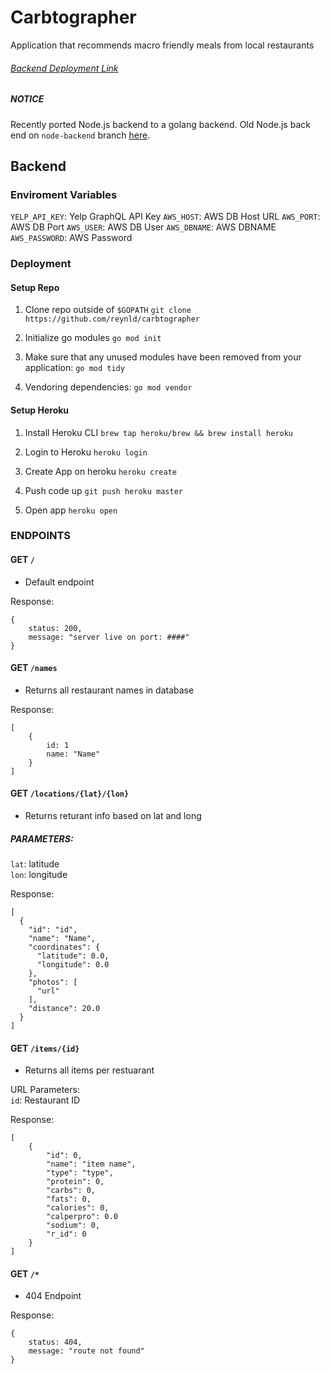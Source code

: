 # Carbtographer
Application that recommends macro friendly meals from local restaurants 

###### [Backend Deployment Link](https://carbtographer.herokuapp.com/)

##### NOTICE
Recently ported Node.js backend to a golang backend.
Old Node.js back end on `node-backend` branch [here](https://github.com/reynld/carbtographer/tree/node-backend).

## Backend

### Enviroment Variables
`YELP_API_KEY`: Yelp GraphQL API Key
`AWS_HOST`: AWS DB Host URL
`AWS_PORT`: AWS DB Port
`AWS_USER`: AWS DB User
`AWS_DBNAME`: AWS DBNAME
`AWS_PASSWORD`: AWS Password

### Deployment

#### Setup Repo
1. Clone repo outside of `$GOPATH`
`git clone https://github.com/reynld/carbtographer`

2. Initialize go modules
`go mod init`

3. Make sure that any unused modules have been removed from your application:
`go mod tidy`

4. Vendoring dependencies:
`go mod vendor`

#### Setup Heroku
1. Install Heroku CLI
`brew tap heroku/brew && brew install heroku`

2. Login to Heroku
`heroku login`

3. Create App on heroku
`heroku create`

4. Push code up
`git push heroku master`

5. Open app
`heroku open`


### ENDPOINTS

#### GET `/`

- Default endpoint

Response:
```
{
    status: 200,
    message: "server live on port: ####"
}
```

#### GET `/names`

- Returns all restaurant names in database

Response:
```
[
    {
        id: 1
        name: "Name"
    }
]
```

#### GET `/locations/{lat}/{lon}`

- Returns returant info based on lat and long

##### PARAMETERS:  
`lat`: latitude  
`lon`: longitude  

Response:
```
[
  {
    "id": "id",
    "name": "Name",
    "coordinates": {
      "latitude": 0.0,
      "longitude": 0.0
    },
    "photos": [
      "url"
    ],
    "distance": 20.0
  }
]
```

#### GET `/items/{id}`

- Returns all items per restuarant

URL Parameters:  
`id`: Restaurant ID  

Response:
```
[
    {
        "id": 0,
        "name": "item name",
        "type": "type",
        "protein": 0,
        "carbs": 0,
        "fats": 0,
        "calories": 0,
        "calperpro": 0.0
        "sodium": 0,
        "r_id": 0
    }
]
```

#### GET `/*`

- 404 Endpoint

Response:
```
{
    status: 404,
    message: "route not found"
}
```